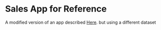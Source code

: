 # Sales App for Reference
A modified version of an app described [Here](https://www.youtube.com/watch?v=Sb0A9i6d320). but using a different dataset
